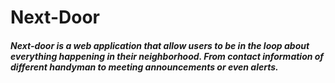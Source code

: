 # Next-Door
##### Next-door is a web application that allow users to be in the loop about everything happening in their neighborhood. From contact information of different handyman to meeting announcements or even alerts.
